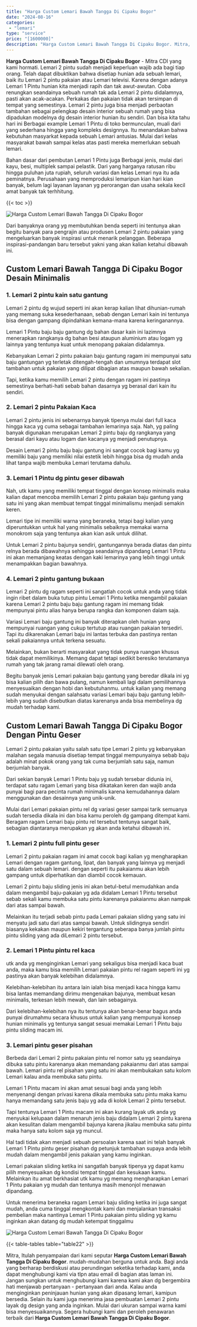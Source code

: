 ```yaml
---
title: "Harga Custom Lemari Bawah Tangga Di Cipaku Bogor"
date: "2024-08-16"
categories:
 - "lemari"
type: "service"
price: "[1600000]"
description: "Harga Custom Lemari Bawah Tangga Di Cipaku Bogor. Mitra, Itulah penyampaian dari kami seputar **Harga Custom Lemari Bawah Tangga Di Cipaku Bogor**. mudah-mud..."
---
```


**Harga Custom Lemari Bawah Tangga Di Cipaku Bogor** - Mitra CDI yang kami hormati. Lemari 2 pintu sudah menjadi keperluan wajib ada bagi tiap orang. Telah dapat dibuktikan bahwa disetiap hunian ada sebuah lemari, baik itu Lemari 2 pintu pakaian atau Lemari televisi. Karena dengan adanya Lemari 1 Pintu hunian kita menjadi rapih dan tak awut-awutan. Coba renungkan seandainya sebuah rumah tak ada Lemari 2 pintu didalamnya, pasti akan acak-acakan. Perkakas dan pakaian tidak akan tersimpan di tempat yang semestinya. Lemari 2 pintu juga bisa menjadi perbaotan tambahan sebagai pelengkap desain interior sebuah rumah yang bisa dipadukan modelnya dg desain interior hunian itu sendiri. Dan bisa kita tahu hari ini Berbagai example Lemari 1 Pintu di toko bermunculan, muali dari yang sederhana hingga yang kompleks designnya. Itu menandakan bahwa kebutuhan masyarkat kepada sebuah Lemari antusias. Mulai dari kelas masyarakat bawah sampai kelas atas pasti mereka memerlukan sebuah lemari.

Bahan dasar dari pembutan Lemari 1 Pintu juga Berbagai jenis, mulai dari kayu, besi, multiplek sampai pelastik. Dari yang harganya ratusan ribu hingga puluhan juta rupiah, seluruh variasi dan kelas Lemari nya itu ada peminatnya. Perusahaan yang memproduksi lemaripun kian hari kian banyak, belum lagi layanan layanan yg perorangan dan usaha sekala kecil amat banyak tak terhhitung.

{{< toc >}}

![Harga Custom Lemari Bawah Tangga Di Cipaku Bogor](/images/mebel/lemari-umum-017.jpg)

Dari banyaknya orang yg membutuhkan benda seperti ini tentunya akan begitu banyak para pengrajin atau produsen Lemari 2 pintu pakaian yang mengeluarkan banyak inspirasi untuk menarik pelanggan. Beberapa inspirasi-pandangan baru tersebut yakni yang akan kalian ketahui dibawah ini.

## Custom Lemari Bawah Tangga Di Cipaku Bogor Desain Minimalis

### 1\. Lemari 2 pintu kain satu gantung

Lemari 2 pintu dg wujud seperti ini akan kerap kalian lihat dihunian-rumah yang memang suka kesederhanaan, sebab dengan Lemari kain ini tentunya bisa dengan gampang dipindahkan kemana-mana karena keringanannya.

Lemari 1 Pintu baju baju gantung dg bahan dasar kain ini lazimnya menerapkan rangkanya dg bahan besi ataupun aluminium atau logam yg lainnya yang tentunya kuat untuk menopang pakaian didalamnya.

Kebanyakan Lemari 2 pintu pakaian baju gantung ragam ini mempunyai satu baju gantungan yg terletak ditengah-tengah dan umumnya terdapat slot tambahan untuk pakaian yang dilipat dibagian atas maupun bawah sekalian.

Tapi, ketika kamu memilih Lemari 2 pintu dengan ragam ini pastinya semestinya berhati-hati sebab bahan dasarnya yg berasal dari kain itu sendiri.

### 2\. Lemari 2 pintu Pakaian Kaca

Lemari 2 pintu jenis ini sebenarnya banyak tipenya mulai dari full kaca hingga kaca yg cuma sebagai tambahan lemarinya saja. Nah, yg paling banyak digunakan merupakan Lemari 2 pintu baju dg rangkanya yang berasal dari kayu atau logam dan kacanya yg menjadi penutupnya.

Desain Lemari 2 pintu baju baju gantung ini sangat cocok bagi kamu yg memiliki baju yang memiliki nilai estetik lebih hingga bisa dg mudah anda lihat tanpa wajib membuka Lemari terutama dahulu.

### 3\. Lemari 1 Pintu dg pintu geser dibawah

Nah, utk kamu yang memiliki tempat tinggal dengan konsep minimalis maka kalian dapat mencoba memilih Lemari 2 pintu pakaian baju gantung yang satu ini yang akan membuat tempat tinggal minimalismu menjadi semakin keren.

Lemari tipe ini memiliki warna yang beraneka, tetapi bagi kalian yang diperuntukkan untuk hal yang minimalis sebaiknya memakai warna monokrom saja yang tentunya akan kian asik untuk dilihat.

Untuk Lemari 2 pintu bajunya sendiri, gantungannya berada diatas dan pintu relnya berada dibawahnya sehingga seandainya dipandang Lemari 1 Pintu ini akan memanjang keatas dengan kaki lemarinya yang lebih tinggi untuk menampakkan bagian bawahnya.

### 4\. Lemari 2 pintu gantung bukaan

Lemari 2 pintu dg ragam seperti ini sangatlah cocok untuk anda yang tidak ingin ribet dalam buka tutup pintu Lemari 1 Pintu ketika mengambil pakaian karena Lemari 2 pintu baju baju gantung ragam ini memang tidak mempunyai pintu alias hanya berupa rangka dan komponen dalam saja.

Variasi Lemari baju gantung ini banyak diterapkan oleh hunian yang mempunyai ruangan yang cukup tertutup atau ruangan pakaian tersediri. Tapi itu dikarenakan Lemari baju ini lantas terbuka dan pastinya rentan sekali pakaiannya untuk terkena sesuatu.

Melainkan, bukan berarti masyarakat yang tidak punya ruangan khusus tidak dapat memilikinya. Memang dapat tetapi sedikit beresiko terutamanya rumah yang tak jarang ramai dilewati oleh orang.

Begitu banyak jenis Lemari pakaian baju gantung yang beredar dikala ini yg bisa kalian pilih dan bawa pulang, namun kembali lagi dalam pemilihannya menyesuaikan dengan hobi dan kebutuhanmu. untuk kalian yang memang sudah menyukai dengan salahsatu variasi Lemari baju baju gantung lebih-lebih yang sudah disebutkan diatas karenanya anda bisa membelinya dg mudah terhadap kami.

## Custom Lemari Bawah Tangga Di Cipaku Bogor Dengan Pintu Geser

Lemari 2 pintu pakaian yaitu salah satu tipe Lemari 2 pintu yg kebanyakan malahan segala manusia disetiap tempat tinggal mempunyainya sebab baju adalah minat pokok orang yang tak cuma berjumlah satu saja, namun berjumlah banyak.

Dari sekian banyak Lemari 1 Pintu baju yg sudah tersebar didunia ini, terdapat satu ragam Lemari yang bisa dikatakan keren dan wajib anda punyai bagi para pecinta rumah minimalis karena kemudahannya dalam menggunakan dan desainnya yang unik-unik.

Mulai dari Lemari pakaian pintu rel dg variasi geser sampai tarik semuanya sudah tersedia dikala ini dan bisa kamu peroleh dg gampang ditempat kami. Beragam ragam Lemari baju pintu rel tersebut tentunya sangat baik, sebagian diantaranya merupakan yg akan anda ketahui dibawah ini.

### 1\. Lemari 2 pintu full pintu geser

Lemari 2 pintu pakaian ragam ini amat cocok bagi kalian yg mengharapkan Lemari dengan ragam gantung, lipat, dan banyak yang lainnya yg menjadi satu dalam sebuah lemari. dengan seperti itu pakaianmu akan lebih gampang untuk diperhatikan dan diambil cocok kemauan.

Lemari 2 pintu baju sliding jenis ini akan betul-betul memudahkan anda dalam mengambil baju-pakaian yg ada didalam Lemari 1 Pintu tersebut sebab sekali kamu membuka satu pintu karenanya pakaianmu akan nampak dari atas sampai bawah.

Melainkan itu terjadi sebab pintu pada Lemari pakaian slidng yang satu ini menyatu jadi satu dari atas sampai bawah. Untuk slidingnya sendiri biasanya kekakan maupun kekiri tergantung seberapa banya jumlah pintu pintu sliding yang ada diLemari 2 pintu tersebut.

### 2\. Lemari 1 Pintu pintu rel kaca

utk anda yg menginginkan Lemari yang sekaligus bisa menjadi kaca buat anda, maka kamu bisa memilih Lemari pakaian pintu rel ragam seperti ini yg pastinya akan banyak kelebihan didalamnya.

Kelebihan-kelebihan itu antara lain ialah bisa menjadi kaca hingga kamu bisa lantas memandang dirimu mengenakan bajunya, membuat kesan minimalis, terkesan lebih mewah, dan lain sebagainya.

Dari kelebihan-kelebihan nya itu tentunya akan benar-benar bagus anda punyai dirumahmu secara khusus untuk kalian yang mempunyai konsep hunian minimalis yg tentunya sangat sesuai memakai Lemari 1 Pintu baju pintu sliding macam ini.

### 3\. Lemari pintu geser pisahan

Berbeda dari Lemari 2 pintu pakaian pintu rel nomor satu yg seandainya dibuka satu pintu karenanya akan memandang pakaianmu dari atas sampai bawah. Lemari pintu rel pisahan yang satu ini akan membukakan satu kolom Lemari kalau anda membuka satu pintu.

Lemari 1 Pintu macam ini akan amat sesuai bagi anda yang lebih menyenangi dengan privasi karena dikala membuka satu pintu maka kamu hanya memandang satu jenis baju yg ada di kolok Lemari 2 pintu tersebut.

Tapi tentunya Lemari 1 Pintu macam ini akan kurang layak utk anda yg menyukai kelupaan dalam menaruh jenis baju didalam Lemari 2 pintu karena akan kesulitan dalam mengambil bajunya karena jikalau membuka satu pintu maka hanya satu kolom saja yg muncul.

Hal tadi tidak akan menjadi sebuah persoalan karena saat ini telah banyak Lemari 1 Pintu pintu geser pisahan dg petunjuk tambahan supaya anda lebih mudah dalam mengambil jenis pakaian yang kamu inginkan.

Lemari pakaian sliding ketika ini sangatlah banyak tipenya yg dapat kamu pilih menyesuaikan dg kondisi tempat tinggal dan kesukaan kamu. Melainkan itu amat berkhasiat utk kamu yg memang mengharapkan Lemari 1 Pintu pakaian yg mudah dan tentunya masih menonjol menawan dipandang.

Untuk menerima beraneka ragam Lemari baju sliding ketika ini juga sangat mudah, anda cuma tinggal mengkontak kami dan menjalankan transaksi pembelian maka nantinya Lemari 1 Pintu pakaian pintu sliding yg kamu inginkan akan datang dg mudah ketempat tinggalmu

![Harga Custom Lemari Bawah Tangga Di Cipaku Bogor](/images/mebel/lemari-buku-005.jpg)

{{< table-tables table="table22" >}}

Mitra, Itulah penyampaian dari kami seputar **Harga Custom Lemari Bawah Tangga Di Cipaku Bogor**. mudah-mudahan berguna untuk anda. Bagi anda yang berharap berdiskusi atau perundingan seketika terhadap kami, anda dapat menghubungi kami via tlpn atau email di bagian atas laman ini. Jangan sungkan untuk menghubungi kami karena kami akan dg bergembira hati menjawab pertanyaan - pertanyaan dari anda. Kalau anda menginginkan peninjauan hunian yang akan dipasang lemari, kamipun bersedia. Selain itu kami juga menerima jasa pembuatan Lemari 2 pintu layak dg design yang anda inginkan. Mulai dari ukuran sampai warna kami bisa menyesuaikannya. Segera hubungi kami dan peroleh penawaran terbaik dari **Harga Custom Lemari Bawah Tangga Di Cipaku Bogor**.
